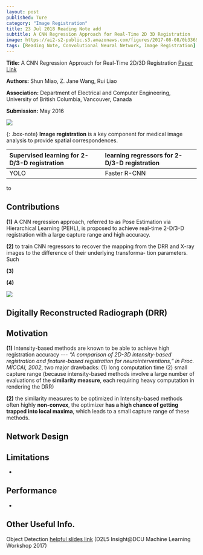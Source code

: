 ```yaml
---
layout: post
published: Ture
category: "Image Registration"
title: 23 Jul 2018 Reading Note add
subtitle: A CNN Regression Approach for Real-Time 2D 3D Registration
image: https://ai2-s2-public.s3.amazonaws.com/figures/2017-08-08/0b3369b950ca9b273b24a72b6023981d31b68ae2/2-Figure2-1.png
tags: [Reading Note, Convolutional Neural Network, Image Registration]
---
```


**Title:** A CNN Regression Approach for Real-Time 2D/3D Registration [Paper Link](https://ieeexplore.ieee.org/document/7393571/)

**Authors:** Shun Miao, Z. Jane Wang, Rui Liao

**Association:** Department of Electrical and Computer Engineering, University of British Columbia, Vancouver, Canada

**Submission:** May 2016

![](https://ai2-s2-public.s3.amazonaws.com/figures/2017-08-08/0b3369b950ca9b273b24a72b6023981d31b68ae2/2-Figure2-1.png) 

{: .box-note}
**Image registration** is a key component for medical image analysis to provide spatial correspondences.


| Supervised learning for 2-D/3-D registration | learning regressors for 2-D/3-D registration |
| :------ |:--- | 
| YOLO  | Faster R-CNN | 


 to


## Contributions

**(1)** A CNN regression approach, referred to as Pose Estimation via Hierarchical Learning (PEHL), is proposed to achieve real-time 2-D/3-D registration with a large capture range and high accuracy.

**(2)** to train CNN regressors to recover the mapping from the DRR and X-ray images to the difference of their underlying transforma- tion parameters. Such

**(3)** 

**(4)** 


![](https://ars.els-cdn.com/content/image/1-s2.0-S1053811917305761-gr1.jpg) 

## Digitally Reconstructed Radiograph (DRR)



## Motivation

**(1)** Intensity-based methods are known to be able to achieve high registration accuracy 
--- *“A comparison of 2D-3D intensity-based registration and feature-based registration for neurointerventions,” in Proc. MICCAI, 2002*,
two major drawbacks: (1) long computation time (2) small capture range (because intensity-based methods involve a large number of evaluations of the **similarity measure**, each requiring heavy computation in rendering the DRR)

**(2)** the similarity measures to be optimized in Intensity-based methods often highly **non-convex**, the optimizer **has a high chance of getting trapped into local maxima**, which leads to a small capture range of these methods.

## Network Design

## Limitations


*


## Performance


*


## Other Useful Info.

Object Detection [helpful slides link](https://www.slideshare.net/xavigiro/object-detection-d2l5-insightdcu-machine-learning-workshop-2017)
(D2L5 Insight@DCU Machine Learning Workshop 2017)




